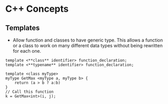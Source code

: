 # C++ Concepts

## Templates
- Allow function and classes to have generic type. This allows a function or a class to work on many different data types without being rewritten for each one.

```
template <**class** identifier> function_declaration;
template <**typename** identifier> function_declaration;
```

```
template <class myType>
myType GetMax <myType a, myType b> {
    return (a > b ? a:b)
}
// Call this function
k = GetMax<int>(i, j);
```
